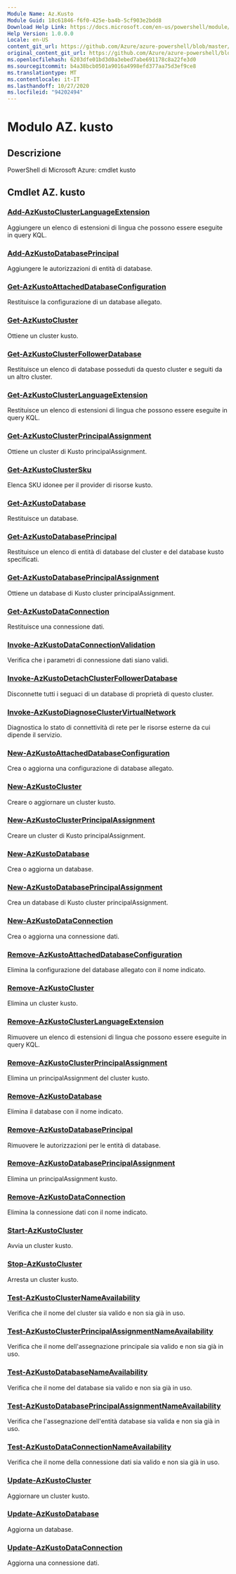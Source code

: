 ```yaml
---
Module Name: Az.Kusto
Module Guid: 18c61846-f6f0-425e-ba4b-5cf903e2bdd8
Download Help Link: https://docs.microsoft.com/en-us/powershell/module/az.kusto
Help Version: 1.0.0.0
Locale: en-US
content_git_url: https://github.com/Azure/azure-powershell/blob/master/src/Kusto/help/Az.Kusto.md
original_content_git_url: https://github.com/Azure/azure-powershell/blob/master/src/Kusto/help/Az.Kusto.md
ms.openlocfilehash: 6203dfe01bd3d0a3ebed7abe691178c8a22fe3d0
ms.sourcegitcommit: b4a38bcb0501a9016a4998efd377aa75d3ef9ce8
ms.translationtype: MT
ms.contentlocale: it-IT
ms.lasthandoff: 10/27/2020
ms.locfileid: "94202494"
---
```

# Modulo AZ. kusto
## Descrizione
PowerShell di Microsoft Azure: cmdlet kusto

## Cmdlet AZ. kusto
### [Add-AzKustoClusterLanguageExtension](Add-AzKustoClusterLanguageExtension.md)
Aggiungere un elenco di estensioni di lingua che possono essere eseguite in query KQL.

### [Add-AzKustoDatabasePrincipal](Add-AzKustoDatabasePrincipal.md)
Aggiungere le autorizzazioni di entità di database.

### [Get-AzKustoAttachedDatabaseConfiguration](Get-AzKustoAttachedDatabaseConfiguration.md)
Restituisce la configurazione di un database allegato.

### [Get-AzKustoCluster](Get-AzKustoCluster.md)
Ottiene un cluster kusto.

### [Get-AzKustoClusterFollowerDatabase](Get-AzKustoClusterFollowerDatabase.md)
Restituisce un elenco di database posseduti da questo cluster e seguiti da un altro cluster.

### [Get-AzKustoClusterLanguageExtension](Get-AzKustoClusterLanguageExtension.md)
Restituisce un elenco di estensioni di lingua che possono essere eseguite in query KQL.

### [Get-AzKustoClusterPrincipalAssignment](Get-AzKustoClusterPrincipalAssignment.md)
Ottiene un cluster di Kusto principalAssignment.

### [Get-AzKustoClusterSku](Get-AzKustoClusterSku.md)
Elenca SKU idonee per il provider di risorse kusto.

### [Get-AzKustoDatabase](Get-AzKustoDatabase.md)
Restituisce un database.

### [Get-AzKustoDatabasePrincipal](Get-AzKustoDatabasePrincipal.md)
Restituisce un elenco di entità di database del cluster e del database kusto specificati.

### [Get-AzKustoDatabasePrincipalAssignment](Get-AzKustoDatabasePrincipalAssignment.md)
Ottiene un database di Kusto cluster principalAssignment.

### [Get-AzKustoDataConnection](Get-AzKustoDataConnection.md)
Restituisce una connessione dati.

### [Invoke-AzKustoDataConnectionValidation](Invoke-AzKustoDataConnectionValidation.md)
Verifica che i parametri di connessione dati siano validi.

### [Invoke-AzKustoDetachClusterFollowerDatabase](Invoke-AzKustoDetachClusterFollowerDatabase.md)
Disconnette tutti i seguaci di un database di proprietà di questo cluster.

### [Invoke-AzKustoDiagnoseClusterVirtualNetwork](Invoke-AzKustoDiagnoseClusterVirtualNetwork.md)
Diagnostica lo stato di connettività di rete per le risorse esterne da cui dipende il servizio.

### [New-AzKustoAttachedDatabaseConfiguration](New-AzKustoAttachedDatabaseConfiguration.md)
Crea o aggiorna una configurazione di database allegato.

### [New-AzKustoCluster](New-AzKustoCluster.md)
Creare o aggiornare un cluster kusto.

### [New-AzKustoClusterPrincipalAssignment](New-AzKustoClusterPrincipalAssignment.md)
Creare un cluster di Kusto principalAssignment.

### [New-AzKustoDatabase](New-AzKustoDatabase.md)
Crea o aggiorna un database.

### [New-AzKustoDatabasePrincipalAssignment](New-AzKustoDatabasePrincipalAssignment.md)
Crea un database di Kusto cluster principalAssignment.

### [New-AzKustoDataConnection](New-AzKustoDataConnection.md)
Crea o aggiorna una connessione dati.

### [Remove-AzKustoAttachedDatabaseConfiguration](Remove-AzKustoAttachedDatabaseConfiguration.md)
Elimina la configurazione del database allegato con il nome indicato.

### [Remove-AzKustoCluster](Remove-AzKustoCluster.md)
Elimina un cluster kusto.

### [Remove-AzKustoClusterLanguageExtension](Remove-AzKustoClusterLanguageExtension.md)
Rimuovere un elenco di estensioni di lingua che possono essere eseguite in query KQL.

### [Remove-AzKustoClusterPrincipalAssignment](Remove-AzKustoClusterPrincipalAssignment.md)
Elimina un principalAssignment del cluster kusto.

### [Remove-AzKustoDatabase](Remove-AzKustoDatabase.md)
Elimina il database con il nome indicato.

### [Remove-AzKustoDatabasePrincipal](Remove-AzKustoDatabasePrincipal.md)
Rimuovere le autorizzazioni per le entità di database.

### [Remove-AzKustoDatabasePrincipalAssignment](Remove-AzKustoDatabasePrincipalAssignment.md)
Elimina un principalAssignment kusto.

### [Remove-AzKustoDataConnection](Remove-AzKustoDataConnection.md)
Elimina la connessione dati con il nome indicato.

### [Start-AzKustoCluster](Start-AzKustoCluster.md)
Avvia un cluster kusto.

### [Stop-AzKustoCluster](Stop-AzKustoCluster.md)
Arresta un cluster kusto.

### [Test-AzKustoClusterNameAvailability](Test-AzKustoClusterNameAvailability.md)
Verifica che il nome del cluster sia valido e non sia già in uso.

### [Test-AzKustoClusterPrincipalAssignmentNameAvailability](Test-AzKustoClusterPrincipalAssignmentNameAvailability.md)
Verifica che il nome dell'assegnazione principale sia valido e non sia già in uso.

### [Test-AzKustoDatabaseNameAvailability](Test-AzKustoDatabaseNameAvailability.md)
Verifica che il nome del database sia valido e non sia già in uso.

### [Test-AzKustoDatabasePrincipalAssignmentNameAvailability](Test-AzKustoDatabasePrincipalAssignmentNameAvailability.md)
Verifica che l'assegnazione dell'entità database sia valida e non sia già in uso.

### [Test-AzKustoDataConnectionNameAvailability](Test-AzKustoDataConnectionNameAvailability.md)
Verifica che il nome della connessione dati sia valido e non sia già in uso.

### [Update-AzKustoCluster](Update-AzKustoCluster.md)
Aggiornare un cluster kusto.

### [Update-AzKustoDatabase](Update-AzKustoDatabase.md)
Aggiorna un database.

### [Update-AzKustoDataConnection](Update-AzKustoDataConnection.md)
Aggiorna una connessione dati.

